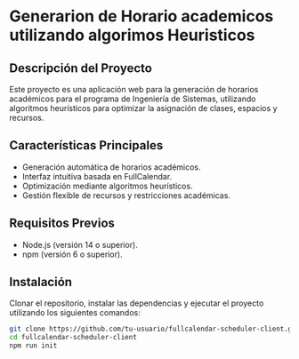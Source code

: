 # Generarion de Horario academicos utilizando algorimos Heuristicos

## Descripción del Proyecto

Este proyecto es una aplicación web para la generación de horarios académicos para el programa de Ingeniería de Sistemas, utilizando algoritmos heurísticos para optimizar la asignación de clases, espacios y recursos.

## Características Principales

- Generación automática de horarios académicos.
- Interfaz intuitiva basada en FullCalendar.
- Optimización mediante algoritmos heurísticos.
- Gestión flexible de recursos y restricciones académicas.

## Requisitos Previos

- Node.js (versión 14 o superior).
- npm (versión 6 o superior).

## Instalación

Clonar el repositorio, instalar las dependencias y ejecutar el proyecto utilizando los siguientes comandos:

```bash
git clone https://github.com/tu-usuario/fullcalendar-scheduler-client.git
cd fullcalendar-scheduler-client
npm run init

